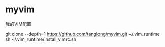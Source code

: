 # myvim
我的VIM配置

git clone --depth=1 https://github.com/tanglong/myvim.git ~/.vim_runtime
sh ~/.vim_runtime/install_vimrc.sh
